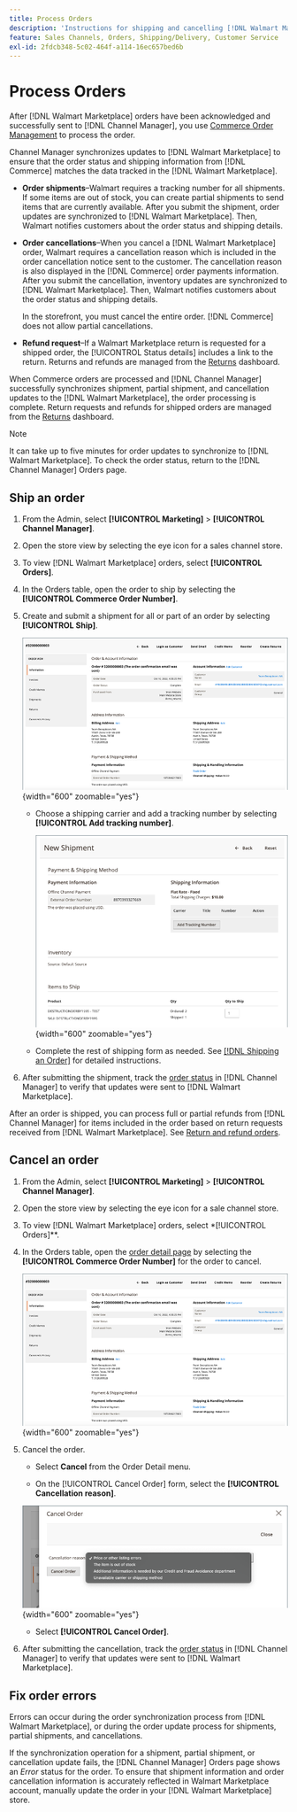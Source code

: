 ```yaml
---
title: Process Orders
description: 'Instructions for shipping and cancelling [!DNL Walmart Marketplace] orders from Adobe Commerce and Magento Open Source.'
feature: Sales Channels, Orders, Shipping/Delivery, Customer Service
exl-id: 2fdcb348-5c02-464f-a114-16ec657bed6b
---
```

# Process Orders

After [!DNL Walmart Marketplace] orders have been acknowledged and successfully sent to [!DNL Channel Manager], you use [Commerce Order Management](https://experienceleague.adobe.com/docs/commerce-admin/stores-sales/order-management/orders/orders.html#orders-workspace) to process the order.

Channel Manager synchronizes updates to [!DNL Walmart Marketplace] to ensure that the order status and shipping information from [!DNL Commerce] matches the data tracked in the [!DNL Walmart Marketplace].

* **Order shipments**–Walmart requires a tracking number for all shipments. If some items are out of stock, you can create partial shipments to send items that are currently available. After you submit the shipment, order updates are synchronized to [!DNL Walmart Marketplace]. Then, Walmart notifies customers about the order status and shipping details.

* **Order cancellations**–When you cancel a [!DNL Walmart Marketplace] order, Walmart requires a cancellation reason which is included in the order cancellation notice sent to the customer. The cancellation reason is also displayed in the [!DNL Commerce] order payments information. After you submit the cancellation, inventory updates are synchronized to [!DNL Walmart Marketplace]. Then, Walmart notifies customers about the order status and shipping details.

  In the storefront, you must cancel the entire order. [!DNL Commerce] does not allow partial cancellations.

* **Refund request**–If a Walmart Marketplace return is requested for a shipped order, the [!UICONTROL Status details] includes a link to the return. Returns and refunds are managed from the [Returns](return-refund-orders.md) dashboard.

When Commerce orders are processed and [!DNL Channel Manager] successfully synchronizes shipment, partial shipment, and cancellation updates to the [!DNL Walmart Marketplace], the order processing is complete. Return requests and refunds for shipped orders are managed from the [Returns](return-refund-orders.md) dashboard.

>[!NOTE]
>
> It can take up to five minutes for order updates to synchronize to [!DNL Walmart Marketplace]. To check the order status, return to the [!DNL Channel Manager] Orders page.

## Ship an order

1. From the Admin, select **[!UICONTROL Marketing]** > **[!UICONTROL Channel Manager]**.

1. Open the store view by selecting the eye icon for a sales channel store.

1. To view [!DNL Walmart Marketplace] orders, select **[!UICONTROL Orders]**.

1. In the Orders table, open the order to ship by selecting the **[!UICONTROL Commerce Order Number]**.

1. Create and submit a shipment for all or part of an order by selecting **[!UICONTROL Ship]**.

   ![Commerce Order detail view for a [!DNL Walmart Marketplace] order](assets/order-detail-with-external-order-id.png){width="600" zoomable="yes"}

   * Choose a shipping carrier and add a tracking number by selecting **[!UICONTROL Add tracking number]**.

     ![Commerce Order detail view for a [!DNL Walmart Marketplace] order](assets/order-shipment-add-tracking-number.png){width="600" zoomable="yes"}

   * Complete the rest of shipping form as needed. See [[!DNL Shipping an Order]](https://experienceleague.adobe.com/docs/commerce-admin/stores-sales/order-management/orders/order-ship.html) for detailed instructions.

1. After submitting the shipment, track the [order status](manage-orders.md#about-order-status) in [!DNL Channel Manager] to verify that updates were sent to [!DNL Walmart Marketplace].

After an order is shipped, you can process full or partial refunds from [!DNL Channel Manager] for items included in the order based on return requests received from [!DNL Walmart Marketplace]. See [Return and refund orders](return-refund-orders.md).

## Cancel an order

1. From the Admin, select **[!UICONTROL Marketing]** > **[!UICONTROL Channel Manager]**.

1. Open the store view by selecting the eye icon for a sale channel store.

1. To view [!DNL Walmart Marketplace] orders, select *[!UICONTROL Orders]**.

1. In the Orders table, open the [order detail page](manage-orders.md#view-order-detail) by selecting the **[!UICONTROL Commerce Order Number]** for the order to cancel.

   ![Commerce Order detail view for a[!DNL Walmart Marketplace]order](assets/order-detail-with-external-order-id.png){width="600" zoomable="yes"}

1. Cancel the order.

   * Select **Cancel** from the Order Detail menu.

   * On the [!UICONTROL Cancel Order] form, select the **[!UICONTROL Cancellation reason]**.

   ![Commerce Order detail view for a [!DNL Walmart Marketplace] order](assets/cancel-order-reason-selector.png){width="600" zoomable="yes"}

   * Select **[!UICONTROL Cancel Order]**.

1. After submitting the cancellation, track the [order status](manage-orders.md#about-order-status) in [!DNL Channel Manager] to verify that updates were sent to [!DNL Walmart Marketplace].

## Fix order errors

Errors can occur during the order synchronization process from [!DNL Walmart Marketplace], or during the order update process for shipments, partial shipments, and cancellations.

If the synchronization operation for a shipment, partial shipment, or cancellation update fails, the [!DNL Channel Manager] Orders page shows an _Error_ status for the order. To ensure that shipment information and order cancellation information is accurately reflected in Walmart Marketplace account, manually update the order in your [!DNL Walmart Marketplace] store.


